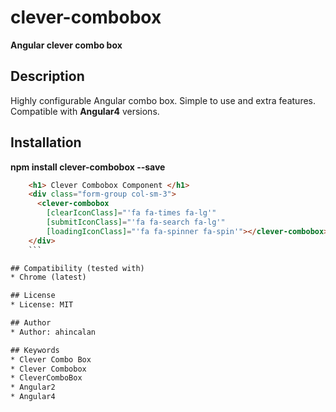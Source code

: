 # clever-combobox

**Angular clever combo box**

## Description
Highly configurable Angular combo box. Simple to use and extra features. Compatible with __Angular4__ versions.

## Installation

__npm install clever-combobox --save__

```html
    <h1> Clever Combobox Component </h1>
    <div class="form-group col-sm-3">
      <clever-combobox
        [clearIconClass]="'fa fa-times fa-lg'"
        [submitIconClass]="'fa fa-search fa-lg'"
        [loadingIconClass]="'fa fa-spinner fa-spin'"></clever-combobox>
    </div>
    ``` 

## Compatibility (tested with)
* Chrome (latest)

## License
* License: MIT

## Author
* Author: ahincalan

## Keywords
* Clever Combo Box
* Clever Combobox
* CleverComboBox
* Angular2
* Angular4
